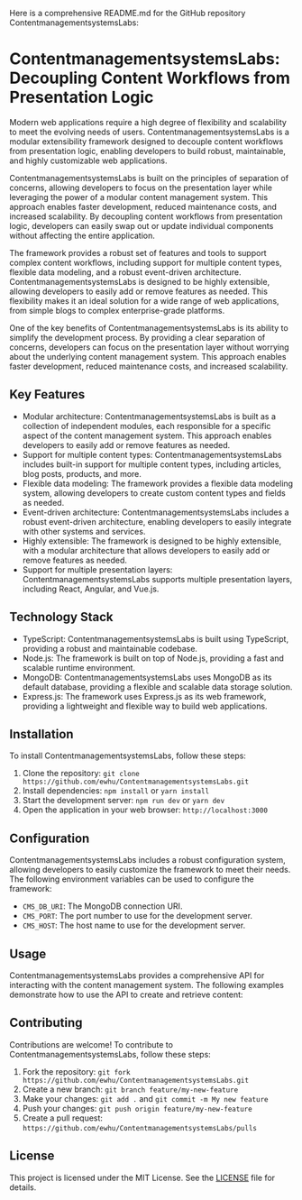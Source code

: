 Here is a comprehensive README.md for the GitHub repository ContentmanagementsystemsLabs:

# ContentmanagementsystemsLabs: Decoupling Content Workflows from Presentation Logic
Modern web applications require a high degree of flexibility and scalability to meet the evolving needs of users. ContentmanagementsystemsLabs is a modular extensibility framework designed to decouple content workflows from presentation logic, enabling developers to build robust, maintainable, and highly customizable web applications.

ContentmanagementsystemsLabs is built on the principles of separation of concerns, allowing developers to focus on the presentation layer while leveraging the power of a modular content management system. This approach enables faster development, reduced maintenance costs, and increased scalability. By decoupling content workflows from presentation logic, developers can easily swap out or update individual components without affecting the entire application.

The framework provides a robust set of features and tools to support complex content workflows, including support for multiple content types, flexible data modeling, and a robust event-driven architecture. ContentmanagementsystemsLabs is designed to be highly extensible, allowing developers to easily add or remove features as needed. This flexibility makes it an ideal solution for a wide range of web applications, from simple blogs to complex enterprise-grade platforms.

One of the key benefits of ContentmanagementsystemsLabs is its ability to simplify the development process. By providing a clear separation of concerns, developers can focus on the presentation layer without worrying about the underlying content management system. This approach enables faster development, reduced maintenance costs, and increased scalability.

## Key Features

* Modular architecture: ContentmanagementsystemsLabs is built as a collection of independent modules, each responsible for a specific aspect of the content management system. This approach enables developers to easily add or remove features as needed.
* Support for multiple content types: ContentmanagementsystemsLabs includes built-in support for multiple content types, including articles, blog posts, products, and more.
* Flexible data modeling: The framework provides a flexible data modeling system, allowing developers to create custom content types and fields as needed.
* Event-driven architecture: ContentmanagementsystemsLabs includes a robust event-driven architecture, enabling developers to easily integrate with other systems and services.
* Highly extensible: The framework is designed to be highly extensible, with a modular architecture that allows developers to easily add or remove features as needed.
* Support for multiple presentation layers: ContentmanagementsystemsLabs supports multiple presentation layers, including React, Angular, and Vue.js.

## Technology Stack

* TypeScript: ContentmanagementsystemsLabs is built using TypeScript, providing a robust and maintainable codebase.
* Node.js: The framework is built on top of Node.js, providing a fast and scalable runtime environment.
* MongoDB: ContentmanagementsystemsLabs uses MongoDB as its default database, providing a flexible and scalable data storage solution.
* Express.js: The framework uses Express.js as its web framework, providing a lightweight and flexible way to build web applications.

## Installation

To install ContentmanagementsystemsLabs, follow these steps:

1. Clone the repository: `git clone https://github.com/ewhu/ContentmanagementsystemsLabs.git`
2. Install dependencies: `npm install` or `yarn install`
3. Start the development server: `npm run dev` or `yarn dev`
4. Open the application in your web browser: `http://localhost:3000`

## Configuration

ContentmanagementsystemsLabs includes a robust configuration system, allowing developers to easily customize the framework to meet their needs. The following environment variables can be used to configure the framework:

* `CMS_DB_URI`: The MongoDB connection URI.
* `CMS_PORT`: The port number to use for the development server.
* `CMS_HOST`: The host name to use for the development server.

## Usage

ContentmanagementsystemsLabs provides a comprehensive API for interacting with the content management system. The following examples demonstrate how to use the API to create and retrieve content:



## Contributing

Contributions are welcome! To contribute to ContentmanagementsystemsLabs, follow these steps:

1. Fork the repository: `git fork https://github.com/ewhu/ContentmanagementsystemsLabs.git`
2. Create a new branch: `git branch feature/my-new-feature`
3. Make your changes: `git add .` and `git commit -m My new feature`
4. Push your changes: `git push origin feature/my-new-feature`
5. Create a pull request: `https://github.com/ewhu/ContentmanagementsystemsLabs/pulls`

## License

This project is licensed under the MIT License. See the [LICENSE](https://github.com/ewhu/ContentmanagementsystemsLabs/blob/main/LICENSE) file for details.